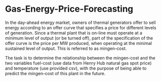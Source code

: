 # Gas-Energy-Price-Forecasting
In the day-ahead energy market, owners of thermal generators offer to sell energy according to an
offer curve that specifies a price for different levels of generation. Since a thermal plant that is
on-line must operate at a minimum level of output (or be turned off), part of the specification of
the offer curve is the price per MW produced, when operating at the minimal sustained level of
output. This is referred to as mingen-cost.


The task is to determine the relationship between the mingen-cost and the two variables fuel-cost
(use data from Henry Hub natural gas spot price) and temperature (use provided csv), with the
purpose of being able to predict the mingen-cost of this plant in the future.
